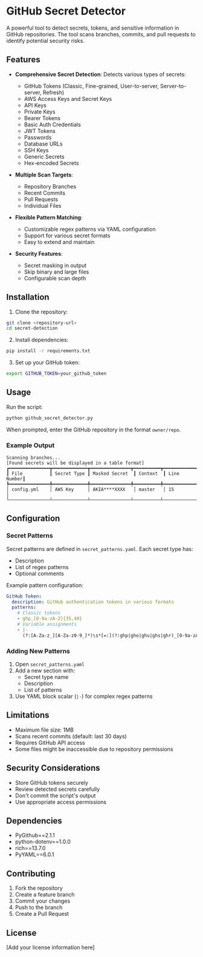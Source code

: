 # GitHub Secret Detector

A powerful tool to detect secrets, tokens, and sensitive information in GitHub repositories. The tool scans branches, commits, and pull requests to identify potential security risks.

## Features

- **Comprehensive Secret Detection**: Detects various types of secrets:
  - GitHub Tokens (Classic, Fine-grained, User-to-server, Server-to-server, Refresh)
  - AWS Access Keys and Secret Keys
  - API Keys
  - Private Keys
  - Bearer Tokens
  - Basic Auth Credentials
  - JWT Tokens
  - Passwords
  - Database URLs
  - SSH Keys
  - Generic Secrets
  - Hex-encoded Secrets

- **Multiple Scan Targets**:
  - Repository Branches
  - Recent Commits
  - Pull Requests
  - Individual Files

- **Flexible Pattern Matching**:
  - Customizable regex patterns via YAML configuration
  - Support for various secret formats
  - Easy to extend and maintain

- **Security Features**:
  - Secret masking in output
  - Skip binary and large files
  - Configurable scan depth

## Installation

1. Clone the repository:
```bash
git clone <repository-url>
cd secret-detection
```

2. Install dependencies:
```bash
pip install -r requirements.txt
```

3. Set up your GitHub token:
```bash
export GITHUB_TOKEN=your_github_token
```

## Usage

Run the script:
```bash
python github_secret_detector.py
```

When prompted, enter the GitHub repository in the format `owner/repo`.

### Example Output

```
Scanning branches...
[Found secrets will be displayed in a table format]
┏━━━━━━━━━━━━━━━┳━━━━━━━━━━━━━┳━━━━━━━━━━━━━━━┳━━━━━━━━━━┳━━━━━━━━━━━━┓
┃ File          ┃ Secret Type ┃ Masked Secret  ┃ Context  ┃ Line Number┃
┡━━━━━━━━━━━━━━━╇━━━━━━━━━━━━━╇━━━━━━━━━━━━━━━╇━━━━━━━━━━╇━━━━━━━━━━━━┩
│ config.yml    │ AWS Key     │ AKIA****XXXX   │ master   │ 15         │
└───────────────┴─────────────┴───────────────┴──────────┴────────────┘
```

## Configuration

### Secret Patterns

Secret patterns are defined in `secret_patterns.yaml`. Each secret type has:
- Description
- List of regex patterns
- Optional comments

Example pattern configuration:
```yaml
GitHub Token:
  description: GitHub authentication tokens in various formats
  patterns:
    # Classic tokens
    - ghp_[0-9a-zA-Z]{35,40}
    # Variable assignments
    - |-
      (?:[A-Za-z_][A-Za-z0-9_]*)\s*[=:](?:ghp|gho|ghu|ghs|ghr)_[0-9a-zA-Z]{35,40}
```

### Adding New Patterns

1. Open `secret_patterns.yaml`
2. Add a new section with:
   - Secret type name
   - Description
   - List of patterns
3. Use YAML block scalar (`|-`) for complex regex patterns

## Limitations

- Maximum file size: 1MB
- Scans recent commits (default: last 30 days)
- Requires GitHub API access
- Some files might be inaccessible due to repository permissions

## Security Considerations

- Store GitHub tokens securely
- Review detected secrets carefully
- Don't commit the script's output
- Use appropriate access permissions

## Dependencies

- PyGithub==2.1.1
- python-dotenv==1.0.0
- rich==13.7.0
- PyYAML==6.0.1

## Contributing

1. Fork the repository
2. Create a feature branch
3. Commit your changes
4. Push to the branch
5. Create a Pull Request

## License

[Add your license information here] 